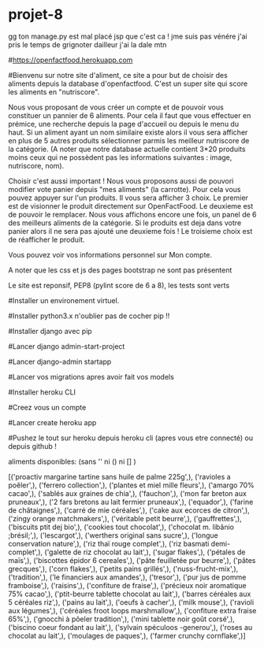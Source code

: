 # projet-8

gg ton manage.py est mal placé jsp que c'est ca ! jme suis pas vénére j'ai pris le temps de grignoter dailleur j'ai la dale mtn

#https://openfactfood.herokuapp.com

#Bienvenu sur notre site d'aliment, ce site a pour but de choisir des aliments depuis la database d'openfactfood. C'est un super site qui score les aliments en "nutriscore". 

Nous vous proposant de vous créer un compte et de pouvoir vous constituer un pannier de 6 aliments. Pour cela il faut que vous effectuer en prémice, une recherche depuis la page d'accueil ou depuis le menu du haut. Si un aliment ayant un nom similaire existe alors il vous sera afficher en plus de 5 autres produits sélectionner parmis les meilleur nutriscore de la catégorie. (A noter que notre database actuelle contient 3*20 produits moins ceux qui ne possèdent pas les informations suivantes : image, nutriscore, nom).

Choisir c'est aussi important ! Nous vous proposons aussi de pouvori modifier vote panier depuis "mes aliments" (la carrotte). Pour cela vous pouvez appuyer sur l'un produits. Il vous sera afficher 3 choix. Le premier est de visionner le produit directement sur OpenFactFood. Le deuxieme est de pouvoir le remplacer. Nous vous affichons encore une fois, un panel de 6 des meilleurs aliments de la catégorie. Si le produits est deja dans votre panier alors il ne sera pas ajouté une deuxieme fois ! Le troisieme choix est de réafficher le produit.  

Vous pouvez voir vos informations personnel sur Mon compte.

A noter que les css et js des pages bootstrap ne sont pas présentent

Le site est reponsif, PEP8 (pylint score de 6 a 8), les tests sont verts 

#Installer un environement virtuel.

#Installer python3.x n'oublier pas de cocher pip !!

#Installer django avec pip

#Lancer django admin-start-project

#Lancer django-admin startapp

#Lancer vos migrations apres avoir fait vos models

#Installer heroku CLI

#Creez vous un compte

#Lancer create heroku app

#Pushez le tout sur heroku depuis heroku cli (apres vous etre connecté) ou depuis github !

aliments disponibles: (sans '' ni () ni [] )

[('proactiv margarine tartine sans huile de palme 225g',), ('ravioles a poêler',), ('ferrero collection',), ('plantes et miel mille fleurs',), ('amargo 70% cacao',), ('sablés aux graines de chia',), ('fauchon',), ('mon far breton aux pruneaux',), ('2 fars bretons au lait fermier pruneaux',), ('equador',), ('farine de châtaignes',), ('carré de mie céréales',), ('cake aux ecorces de citron',), ('zingy orange matchmakers',), ('véritable petit beurre',), ('gauffrettes',), ('biscuits ptit dej bio',), ('cookies tout chocolat',), ('chocolat m. libânio ;brésil;',), ('lescargot',), ('werthers original sans sucre',), ('longue conservation nature',), ('riz thaï rouge complet',), ('riz basmati demi-complet',), ('galette de riz chocolat au lait',), ('sugar flakes',), ('pétales de maïs',), ('biscottes épidor 6 cereales',), ('pâte feuilletée pur beurre',), ('pâtes grecques',), ('corn flakes',), ('petits pains grillés',), ('nuss-frucht-mix',), ('tradition',), ('le financiers aux amandes',), ('tresor',), ('pur jus de pomme framboise',), ('raisins',), ('confiture de fraise',), ('précieux noir aromatique 75% cacao',), ('ptit-beurre tablette chocolat au lait',), ('barres céréales aux 5 céréales riz',), ('pains au lait',), ('oeufs à cacher',), ('milk mouse',), ('ravioli aux légumes',), ('céréales froot loops marshmallow',), ('confiture extra fraise 65%',), ('gnocchi à pôeler tradition',), ('mini tablette noir goût corsé',), ('biscino coeur fondant au lait',), ('sylvain spéculoos -generou',), ('roses au chocolat au lait',), ('moulages de paques',), ('farmer crunchy cornflake',)]

